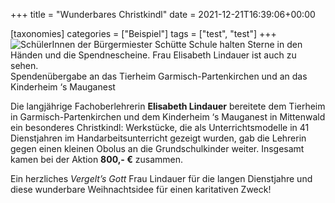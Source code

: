 +++
title = "Wunderbares Christkindl"
date = 2021-12-21T16:39:06+00:00


[taxonomies]
categories = ["Beispiel"]
tags = ["test", "test"]
+++
![SchülerInnen der Bürgermiester Schütte Schule halten Sterne in den Händen und die Spendnescheine. Frau Elisabeth Lindauer ist auch zu sehen.](https://volksschule-partenkirchen.de/wp-content/uploads/Spendenuebergabe-1024x768.jpg)Spendenübergabe an das Tierheim Garmisch\-Partenkirchen und an das Kinderheim ‘s Mauganest

Die langjährige Fachoberlehrerin **Elisabeth Lindauer** bereitete dem Tierheim in Garmisch\-Partenkirchen und dem Kinderheim ‘s Mauganest in Mittenwald ein besonderes Christkindl: Werkstücke, die als Unterrichtsmodelle in 41 Dienstjahren im Handarbeitsunterricht gezeigt wurden, gab die Lehrerin gegen einen kleinen Obolus an die Grundschulkinder weiter. Insgesamt kamen bei der Aktion **800,\- €** zusammen.

Ein herzliches *Vergelt’s Gott* Frau Lindauer für die langen Dienstjahre und diese wunderbare Weihnachtsidee für einen karitativen Zweck!


